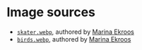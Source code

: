 # Image sources

* [`skater.webp`](skater.webp), authored by [Marina Ekroos](http://marinaekroos.com/)
* [`birds.webp`](birds.webp), authored by [Marina Ekroos](http://marinaekroos.com/)
